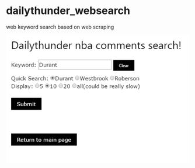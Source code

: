 # dailythunder_websearch
web keyword search based on web scraping 



![](https://github.com/shuaixu1997/dailythunder_websearch/raw/master/dailythunder.png)
